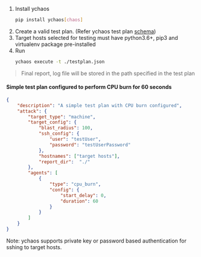 
1. Install ychaos 
    ```bash 
    pip install ychaos[chaos]
    ``` 
1. Create a valid test plan. (Refer ychaos test plan [schema](/ychaos/testplan/))
1. Target hosts selected for testing must have python3.6+, pip3 and virtualenv package pre-installed
1. Run 
    ```bash
    ychaos execute -t ./testplan.json
    ```
 
>Final report, log file will be stored in the path specified in the test plan

#### Simple test plan configured to perform CPU burn for 60 seconds
```json
{
    "description": "A simple test plan with CPU burn configured",
    "attack": {
        "target_type": "machine",
        "target_config": {
            "blast_radius": 100,
            "ssh_config": {
                "user": "testUser",
                "password": "testUserPassword"
            },
            "hostnames": ["target hosts"],
            "report_dir":  "./"
        },
        "agents": [
            {
                "type": "cpu_burn",
                "config": {
                    "start_delay": 0,
                    "duration": 60
                }
            }
        ]
    }
}
```

Note: ychaos supports private key or password based authentication for sshing to target hosts.